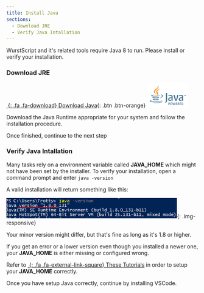 ```yaml
---
title: Install Java
sections:
  - Download JRE
  - Verify Java Intallation
---
```


WurstScript and it's related tools require Java 8 to run. Please install or verify your installation.

### Download JRE

[*&nbsp;*{: .fa .fa-download} Download Java](http://www.oracle.com/technetwork/java/javase/downloads/jre8-downloads-2133155.html){: .btn .btn-orange} ![](/assets/images/setup/java_powered.png) 

Download the Java Runtime appropriate for your system and follow the installation procedure.

Once finished, continue to the next step

### Verify Java Intallation

Many tasks rely on a environment variable called **JAVA_HOME** which might not have been set by the installer.
To verify your installation, open a command prompt and enter `java -version`

A valid installation will return something like this:

![](/assets/images/setup/JavaVerify.png){: .img-responsive}

Your minor version might differ, but that's fine as long as it's 1.8 or higher.

If you get an error or a lower version even though you installed a newer one, your **JAVA_HOME** is either missing or configured wrong.

Refer to [*&nbsp;*{: .fa .fa-external-link-square} These Tutorials](http://www.baeldung.com/java-home-on-windows-7-8-10-mac-os-x-linux) in order to setup your **JAVA_HOME** correctly.

Once you have setup Java correctly, continue by installing VSCode.